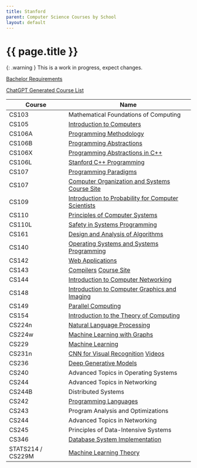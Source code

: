 ```yaml
---
title: Stanford
parent: Computer Science Courses by School
layout: default
---
```


# {{ page.title }}

{: .warning }
This is a work in progress, expect changes.

[Bachelor Requirements](https://archived-bulletin.stanford.mobi/schoolofengineering/computerscience/#bachelortext)

[ChatGPT Generated Course List](./chatgpt-stanford.html)

| Course            | Name                                                                                                                                                               |
| ----------------- | ------------------------------------------------------------------------------------------------------------------------------------------------------------------ |
| CS103             | Mathematical Foundations of Computing                                                                                                                              |
| CS105             | [Introduction to Computers](https://www.youtube.com/playlist?list=PLoROMvodv4rPzLcXBhbCFt8ahPrQGFSmN)                                                              |
| CS106A            | [Programming Methodology](./stanford-cs106a.html)                                                                                                                  |
| CS106B            | [Programming Abstractions](./stanford-cs106b.html)                                                                                                                 |
| CS106X            | [Programming Abstractions in C++](./stanford-cs106bx.html)                                                                                                         |
| CS106L            | [Stanford C++ Programming](./stanford-cs106l.html)                                                                                                                 |
| CS107             | [Programming Paradigms](https://www.youtube.com/playlist?list=PL8ED50412A17D4C8B)                                                                                  |
| CS107             | [Computer Organization and Systems](https://www.youtube.com/playlist?list=PLoCMsyE1cvdWivlV-39KKsBKUX-4DvraN) [Course Site](https://web.stanford.edu/class/cs107/) |
| CS109             | [Introduction to Probability for Computer Scientists](https://www.youtube.com/watch?v=2MuDZIAzBMY&list=PLoROMvodv4rOpr_A7B9SriE_iZmkanvUg)                         |
| CS110             | [Principles of Computer Systems](https://www.youtube.com/playlist?list=PLu77E6J7s6Ko3Ft4XcOX1yKW6iX3eEFqS)                                                         |
| CS110L            | [Safety in Systems Programming](https://www.youtube.com/@RyanEberhardt)                                                                                            |
| CS161             | [Design and Analysis of Algorithms](https://www.youtube.com/playlist?list=PLyhSTP3Z5_mZ8krUa2JsvL7V755ogHgkK)                                                      |
| CS140             | [Operating Systems and Systems Programming](https://web.stanford.edu/class/archive/cs/cs140/cs140.1088/)                                                           |
| CS142             | [Web Applications](https://web.stanford.edu/class/cs142/lectures.html)                                                                                             |
| CS143             | [Compilers](https://archive.org/details/academictorrents_b7579be97c2f01e4efadb0b6b06f0d071afeaac9) [Course Site](https://web.stanford.edu/class/cs143/)            |
| CS144             | [Introduction to Computer Networking](https://www.youtube.com/playlist?list=PLoCMsyE1cvdWKsLVyf6cPwCLDIZnOj0NS)                                                    |
| CS148             | [Introduction to Computer Graphics and Imaging](https://web.stanford.edu/class/cs148/index.html)                                                                   |
| CS149             | [Parallel Computing](https://www.youtube.com/playlist?list=PLoROMvodv4rMp7MTFr4hQsDEcX7Bx6Odp)                                                                     |
| CS154             | [Introduction to the Theory of Computing](https://www.youtube.com/playlist?list=PLjG2IDGftWft9Y11xC0sfgeT5jyTJqB-i)                                                |
| CS224n            | [Natural Language Processing](https://www.youtube.com/playlist?list=PLoROMvodv4rMFqRtEuo6SGjY4XbRIVRd4)                                                            |
| CS224w            | [Machine Learning with Graphs](https://www.youtube.com/watch?v=JAB_plj2rbA)                                                                                        |
| CS229             | [Machine Learning](https://www.youtube.com/watch?v=jGwO_UgTS7I&list=PLoROMvodv4rMiGQp3WXShtMGgzqpfVfbU)                                                            |
| CS231n            | [CNN for Visual Recognition](https://cs231n.stanford.edu/) [Videos](https://www.youtube.com/playlist?list=PL3FW7Lu3i5JvHM8ljYj-zLfQRF3EO8sYv)                      |
| CS236             | [Deep Generative Models](https://www.youtube.com/watch?v=XZ0PMRWXBEU&list=PLoROMvodv4rPOWA-omMM6STXaWW4FvJT8)                                                      |
| CS240             | Advanced Topics in Operating Systems                                                                                                                               |
| CS244             | Advanced Topics in Networking                                                                                                                                      |
| CS244B            | Distributed Systems                                                                                                                                                |
| CS242             | [Programming Languages](https://stanford-cs242.github.io/f19/)                                                                                                     |
| CS243             | Program Analysis and Optimizations                                                                                                                                 |
| CS244             | Advanced Topics in Networking                                                                                                                                      |
| CS245             | Principles of Data-Intensive Systems                                                                                                                               |
| CS346             | [Database System Implementation](https://web.stanford.edu/class/cs346/2015/)                                                                                       |
| STATS214 / CS229M | [Machine Learning Theory](https://web.stanford.edu/class/stats214/)                                                                                                |
